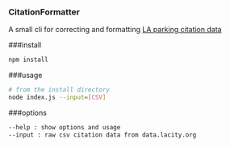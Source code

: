 ### CitationFormatter

A small cli for correcting and formatting [LA parking citation data](https://data.lacity.org/dataset/Parking-Citations/t4h6-r362)

###install

```sh
npm install
```

###usage

```sh
# from the install directory
node index.js --input=[CSV]
```

###options
```sh
--help : show options and usage
--input : raw csv citation data from data.lacity.org
```
